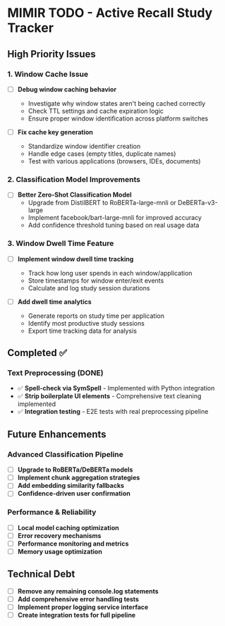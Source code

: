 # MIMIR TODO - Active Recall Study Tracker

## High Priority Issues

### 1. Window Cache Issue
- [ ] **Debug window caching behavior**
  - Investigate why window states aren't being cached correctly
  - Check TTL settings and cache expiration logic
  - Ensure proper window identification across platform switches
  
- [ ] **Fix cache key generation**
  - Standardize window identifier creation
  - Handle edge cases (empty titles, duplicate names)
  - Test with various applications (browsers, IDEs, documents)

### 2. Classification Model Improvements  
- [ ] **Better Zero-Shot Classification Model**
  - Upgrade from DistilBERT to RoBERTa-large-mnli or DeBERTa-v3-large
  - Implement facebook/bart-large-mnli for improved accuracy
  - Add confidence threshold tuning based on real usage data

### 3. Window Dwell Time Feature
- [ ] **Implement window dwell time tracking**
  - Track how long user spends in each window/application
  - Store timestamps for window enter/exit events
  - Calculate and log study session durations
  
- [ ] **Add dwell time analytics**
  - Generate reports on study time per application
  - Identify most productive study sessions
  - Export time tracking data for analysis

## Completed ✅

### Text Preprocessing (DONE)
- ✅ **Spell-check via SymSpell** - Implemented with Python integration
- ✅ **Strip boilerplate UI elements** - Comprehensive text cleaning implemented
- ✅ **Integration testing** - E2E tests with real preprocessing pipeline

## Future Enhancements

### Advanced Classification Pipeline
- [ ] **Upgrade to RoBERTa/DeBERTa models**
- [ ] **Implement chunk aggregation strategies**
- [ ] **Add embedding similarity fallbacks**
- [ ] **Confidence-driven user confirmation**

### Performance & Reliability  
- [ ] **Local model caching optimization**
- [ ] **Error recovery mechanisms**
- [ ] **Performance monitoring and metrics**
- [ ] **Memory usage optimization**

## Technical Debt
- [ ] **Remove any remaining console.log statements**
- [ ] **Add comprehensive error handling tests**  
- [ ] **Implement proper logging service interface**
- [ ] **Create integration tests for full pipeline**